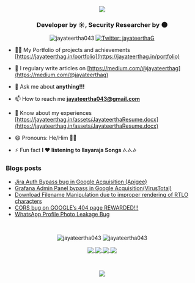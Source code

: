<p align="center"><img src="https://raw.githubusercontent.com/jayateertha043/jayateertha043/main/header.png"></p>

<h3 align="center">Developer by ☀️, Security Researcher by 🌑</h3>

<p align="center">
	<img src="https://komarev.com/ghpvc/?username=jayateertha043&label=Profile%20views&color=0e75b6&style=flat" alt="jayateertha043" /> 
	<a href="https://twitter.com/jayateerthaG" target="_blank">
		<img alt="Twitter: jayateerthaG" src="https://img.shields.io/twitter/follow/jayateerthaG.svg?style=social" />
	</a>
</p>


- 👨‍💻 My Portfolio of projects and achievements [https://jayateerthag.in/portfolio](https://jayateerthag.in/portfolio)

- 📝 I regulary write articles on [https://medium.com/@jayateerthag](https://medium.com/@jayateerthag)

- 💬 Ask me about **anything!!!**

- 📫 How to reach me **jayateertha043@gmail.com**

- 📄 Know about my experiences [https://jayateerthag.in/assets/JayateerthaResume.docx](https://jayateerthag.in/assets/JayateerthaResume.docx)

- 😄 Pronouns: He/Him 💁‍♂️

- ⚡ Fun fact **I ❤️ listening to Ilayaraja Songs 🎶.🎶.🎶**

### Blogs posts
<!-- BLOG-POST-LIST:START -->
- [Jira Auth Bypass bug in Google Acquisition (Apigee)](https://jayateerthag.medium.com/jira-authenticated-dashboard-access-in-google-acquisition-apigee-ff20cfe11d99?source=rss-32f1b6053ca2------2)
- [Grafana Admin Panel bypass in Google Acquisition(VirusTotal)](https://infosecwriteups.com/grafana-admin-panel-bypass-in-google-acquisition-virustotal-c5ecc9d7b8ae?source=rss-32f1b6053ca2------2)
- [Download Filename Manipulation due to improper rendering of RTLO characters](https://jayateerthag.medium.com/download-filename-manipulation-due-to-improper-rendering-of-rtlo-characters-69e2751a8f28?source=rss-32f1b6053ca2------2)
- [CORS bug on GOOGLE’s 404 page  REWARDED!!!](https://jayateerthag.medium.com/cors-bug-on-googles-404-page-rewarded-2163d58d3c8b?source=rss-32f1b6053ca2------2)
- [WhatsApp Profile Photo Leakage Bug](https://jayateerthag.medium.com/whatsapp-profile-photo-leakage-bug-a32f68062b32?source=rss-32f1b6053ca2------2)
<!-- BLOG-POST-LIST:END -->
</br>


<p align="center">
	<img src="https://github-readme-stats.vercel.app/api?username=jayateertha043&show_icons=true&locale=en&theme=algolia" alt="jayateertha043" />
	<img src="https://github-readme-stats.vercel.app/api/top-langs?username=jayateertha043&show_icons=true&locale=en&layout=compact&theme=algolia" alt="jayateertha043" />
</p>

<p align="center">
<a href="https://github.com/jayateertha043/Namma-Meet/">
  <img align="center" src="https://github-readme-stats.vercel.app/api/pin/?username=jayateertha043&repo=Namma-Meet&theme=algolia" />
</a>

<a href="https://github.com/jayateertha043/Decentralized-Medical-Records/">
  <img align="center" src="https://github-readme-stats.vercel.app/api/pin/?username=jayateertha043&repo=Decentralized-Medical-Records&theme=algolia" />
</a>

<a href="https://github.com/jayateertha043/FireOver/">
  <img align="center" src="https://github-readme-stats.vercel.app/api/pin/?username=jayateertha043&repo=FireOver&theme=algolia" />
</a>

<a href="https://github.com/jayateertha043/ISSTRACKER-CP/">
  <img align="center" src="https://github-readme-stats.vercel.app/api/pin/?username=jayateertha043&repo=ISSTRACKER-CP&theme=algolia" />
</a>
</p>
<p>&nbsp;</p>
<p align="center"><img src="https://quotes-github-readme.vercel.app/api?type=horizontal"></p>

